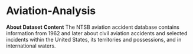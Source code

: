 # Aviation-Analysis
**About Dataset**
**Content**
The NTSB aviation accident database contains information from 1962 and later about civil aviation accidents and selected incidents within the United States, its territories and possessions, and in international waters.
